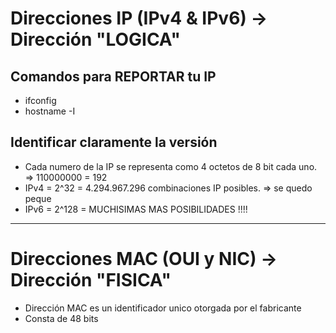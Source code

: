 # Direcciones IP (IPv4 & IPv6) -> Dirección "LOGICA"
## Comandos para REPORTAR tu IP
- ifconfig
- hostname -I

## Identificar claramente la versión
- Cada numero de la IP se representa como 4 octetos de 8 bit cada uno. => 110000000 = 192
- IPv4 = 2^32 = 4.294.967.296 combinaciones IP posibles. => se quedo peque
- IPv6 = 2^128 = MUCHISIMAS MAS POSIBILIDADES !!!!
---
# Direcciones MAC (OUI y NIC) -> Dirección "FISICA"
- Dirección MAC es un identificador unico otorgada por el fabricante
- Consta de 48 bits
